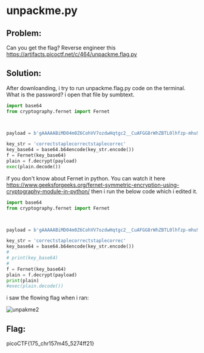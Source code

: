 # unpackme.py
## Problem: 
Can you get the flag? Reverse engineer this https://artifacts.picoctf.net/c/464/unpackme.flag.py
## Solution: 
After downloanding, i try to run unpackme.flag.py code on the terminal. What is the password?
i open that file by sumbtext. 
```python 
import base64
from cryptography.fernet import Fernet



payload = b'gAAAAABiMD04m0Z6CohVV7ozdwHqtgc2__CuAFGG8rWhZBTL0lhfzp-mhu9LYNMnMQMGO-7tEwy3DJ2Y8yjogvzyojFETwN9YEIPXTnO9F1QnkPypWTgjISGve4gcSerJMs694oKcIdKHuVaSxOg1MMNs5k9iPaBIPU7xOKQqCyhnf_f4yUvLdMcer38BqRptocJNvKlyWN8h7ikoWL0zlssxd8OJyPujMz78HZaefvUouvq6LDtPVqRBJFPgSJYf1nHpHKFa1O0zJ6UpTe6ba3PPAxCVXutNg=='

key_str = 'correctstaplecorrectstaplecorrec'
key_base64 = base64.b64encode(key_str.encode())
f = Fernet(key_base64)
plain = f.decrypt(payload)
exec(plain.decode())
```
if you don't know about Fernet in python. You can watch it here https://www.geeksforgeeks.org/fernet-symmetric-encryption-using-cryptography-module-in-python/
then i run the below code which i edited it. 
```python 
import base64
from cryptography.fernet import Fernet



payload = b'gAAAAABiMD04m0Z6CohVV7ozdwHqtgc2__CuAFGG8rWhZBTL0lhfzp-mhu9LYNMnMQMGO-7tEwy3DJ2Y8yjogvzyojFETwN9YEIPXTnO9F1QnkPypWTgjISGve4gcSerJMs694oKcIdKHuVaSxOg1MMNs5k9iPaBIPU7xOKQqCyhnf_f4yUvLdMcer38BqRptocJNvKlyWN8h7ikoWL0zlssxd8OJyPujMz78HZaefvUouvq6LDtPVqRBJFPgSJYf1nHpHKFa1O0zJ6UpTe6ba3PPAxCVXutNg=='

key_str = 'correctstaplecorrectstaplecorrec'
key_base64 = base64.b64encode(key_str.encode())
# 
# print(key_base64)
#
f = Fernet(key_base64)
plain = f.decrypt(payload)
print(plain)
#exec(plain.decode())
```
i saw the flowing flag when i ran: 

![unpakme2](https://user-images.githubusercontent.com/84562630/159293903-f0ecee4b-4a4c-44c2-9bb1-aacf88b46879.PNG)
## Flag: 
picoCTF{175_chr157m45_5274ff21}

